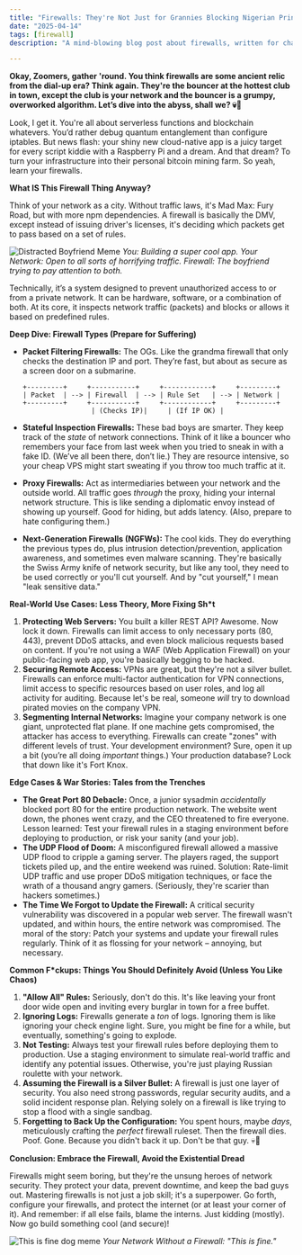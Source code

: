 ```yaml
---
title: "Firewalls: They're Not Just for Grannies Blocking Nigerian Princes (But They Should Be)"
date: "2025-04-14"
tags: [firewall]
description: "A mind-blowing blog post about firewalls, written for chaotic Gen Z engineers. Prepare for existential dread and surprisingly useful info."

---
```


**Okay, Zoomers, gather 'round. You think firewalls are some ancient relic from the dial-up era? Think again. They're the bouncer at the hottest club in town, except the club is your network and the bouncer is a grumpy, overworked algorithm. Let’s dive into the abyss, shall we? 💀🙏**

Look, I get it. You're all about serverless functions and blockchain whatevers. You’d rather debug quantum entanglement than configure iptables. But news flash: your shiny new cloud-native app is a juicy target for every script kiddie with a Raspberry Pi and a dream. And that dream? To turn your infrastructure into their personal bitcoin mining farm. So yeah, learn your firewalls.

**What IS This Firewall Thing Anyway?**

Think of your network as a city. Without traffic laws, it's Mad Max: Fury Road, but with more npm dependencies. A firewall is basically the DMV, except instead of issuing driver's licenses, it's deciding which packets get to pass based on a set of rules.

![Distracted Boyfriend Meme](https://i.kym-cdn.com/entries/icons/mobile/000/027/475/Screen_Shot_2018-10-25_at_11.02.15_AM.jpg)
*You: Building a super cool app. Your Network: Open to all sorts of horrifying traffic. Firewall: The boyfriend trying to pay attention to both.*

Technically, it’s a system designed to prevent unauthorized access to or from a private network. It can be hardware, software, or a combination of both. At its core, it inspects network traffic (packets) and blocks or allows it based on predefined rules.

**Deep Dive: Firewall Types (Prepare for Suffering)**

*   **Packet Filtering Firewalls:** The OGs. Like the grandma firewall that only checks the destination IP and port. They’re fast, but about as secure as a screen door on a submarine.

    ```ascii
    +---------+     +-----------+     +------------+     +---------+
    | Packet  | --> | Firewall  | --> | Rule Set   | --> | Network |
    +---------+     +-----------+     +------------+     +---------+
                     | (Checks IP)|     | (If IP OK) |
    ```

*   **Stateful Inspection Firewalls:** These bad boys are smarter. They keep track of the *state* of network connections. Think of it like a bouncer who remembers your face from last week when you tried to sneak in with a fake ID. (We’ve all been there, don’t lie.) They are resource intensive, so your cheap VPS might start sweating if you throw too much traffic at it.

*   **Proxy Firewalls:** Act as intermediaries between your network and the outside world. All traffic goes *through* the proxy, hiding your internal network structure. This is like sending a diplomatic envoy instead of showing up yourself. Good for hiding, but adds latency. (Also, prepare to hate configuring them.)

*   **Next-Generation Firewalls (NGFWs):** The cool kids. They do everything the previous types do, plus intrusion detection/prevention, application awareness, and sometimes even malware scanning. They're basically the Swiss Army knife of network security, but like any tool, they need to be used correctly or you'll cut yourself. And by "cut yourself," I mean "leak sensitive data."

**Real-World Use Cases: Less Theory, More Fixing Sh*t**

1.  **Protecting Web Servers:** You built a killer REST API? Awesome. Now lock it down. Firewalls can limit access to only necessary ports (80, 443), prevent DDoS attacks, and even block malicious requests based on content. If you're not using a WAF (Web Application Firewall) on your public-facing web app, you're basically begging to be hacked.
2.  **Securing Remote Access:** VPNs are great, but they're not a silver bullet. Firewalls can enforce multi-factor authentication for VPN connections, limit access to specific resources based on user roles, and log all activity for auditing. Because let's be real, someone *will* try to download pirated movies on the company VPN.
3.  **Segmenting Internal Networks:** Imagine your company network is one giant, unprotected flat plane. If one machine gets compromised, the attacker has access to everything. Firewalls can create "zones" with different levels of trust. Your development environment? Sure, open it up a bit (you’re all doing *important* things.) Your production database? Lock that down like it's Fort Knox.

**Edge Cases & War Stories: Tales from the Trenches**

*   **The Great Port 80 Debacle:** Once, a junior sysadmin *accidentally* blocked port 80 for the entire production network. The website went down, the phones went crazy, and the CEO threatened to fire everyone. Lesson learned: Test your firewall rules in a staging environment before deploying to production, or risk your sanity (and your job).
*   **The UDP Flood of Doom:** A misconfigured firewall allowed a massive UDP flood to cripple a gaming server. The players raged, the support tickets piled up, and the entire weekend was ruined. Solution: Rate-limit UDP traffic and use proper DDoS mitigation techniques, or face the wrath of a thousand angry gamers. (Seriously, they're scarier than hackers sometimes.)
*   **The Time We Forgot to Update the Firewall:** A critical security vulnerability was discovered in a popular web server. The firewall wasn't updated, and within hours, the entire network was compromised. The moral of the story: Patch your systems and update your firewall rules regularly. Think of it as flossing for your network – annoying, but necessary.

**Common F*ckups: Things You Should Definitely Avoid (Unless You Like Chaos)**

1.  **"Allow All" Rules:** Seriously, don't do this. It's like leaving your front door wide open and inviting every burglar in town for a free buffet.
2.  **Ignoring Logs:** Firewalls generate a *ton* of logs. Ignoring them is like ignoring your check engine light. Sure, you might be fine for a while, but eventually, something's going to explode.
3.  **Not Testing:** Always test your firewall rules before deploying them to production. Use a staging environment to simulate real-world traffic and identify any potential issues. Otherwise, you're just playing Russian roulette with your network.
4.  **Assuming the Firewall is a Silver Bullet:** A firewall is just one layer of security. You also need strong passwords, regular security audits, and a solid incident response plan. Relying solely on a firewall is like trying to stop a flood with a single sandbag.
5. **Forgetting to Back Up the Configuration:** You spent hours, maybe *days*, meticulously crafting the *perfect* firewall ruleset. Then the firewall dies. Poof. Gone. Because you didn't back it up. Don't be that guy. 💀🙏

**Conclusion: Embrace the Firewall, Avoid the Existential Dread**

Firewalls might seem boring, but they're the unsung heroes of network security. They protect your data, prevent downtime, and keep the bad guys out. Mastering firewalls is not just a job skill; it's a superpower. Go forth, configure your firewalls, and protect the internet (or at least your corner of it). And remember: if all else fails, blame the interns. Just kidding (mostly). Now go build something cool (and secure)!

![This is fine dog meme](https://i.kym-cdn.com/entries/icons/mobile/000/018/012/this_is_fine.jpg)
*Your Network Without a Firewall: "This is fine."*
